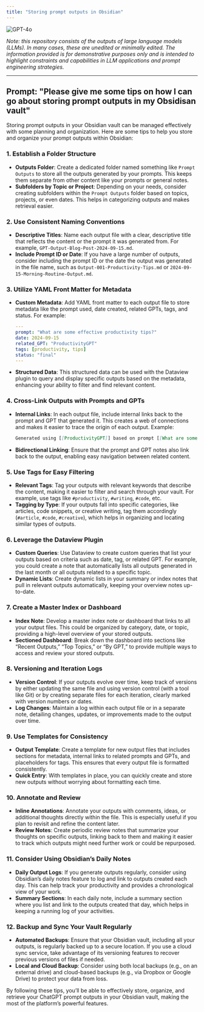 ```yaml
---
title: "Storing prompt outputs in Obsidian"
---
```

![GPT-4o](https://img.shields.io/badge/GPT--4o-3333FF?style=for-the-badge&logo=openai&logoColor=white)



*Note: this repository consists of the outputs of large language models (LLMs). In many cases, these are unedited or minimally edited. The information provided is for demonstrative purposes only and is intended to highlight constraints and capabilities in LLM applications and prompt engineering strategies.*


---
Prompt: "Please give me some tips on how I can go about storing prompt outputs in my Obsidisan vault"
---

Storing prompt outputs in your Obsidian vault can be managed effectively with some planning and organization. Here are some tips to help you store and organize your prompt outputs within Obsidian:

### 1. **Establish a Folder Structure**
   - **Outputs Folder**: Create a dedicated folder named something like `Prompt Outputs` to store all the outputs generated by your prompts. This keeps them separate from other content like your prompts or general notes.
   - **Subfolders by Topic or Project**: Depending on your needs, consider creating subfolders within the `Prompt Outputs` folder based on topics, projects, or even dates. This helps in categorizing outputs and makes retrieval easier.

### 2. **Use Consistent Naming Conventions**
   - **Descriptive Titles**: Name each output file with a clear, descriptive title that reflects the content or the prompt it was generated from. For example, `GPT-Output-Blog-Post-2024-09-15.md`.
   - **Include Prompt ID or Date**: If you have a large number of outputs, consider including the prompt ID or the date the output was generated in the file name, such as `Output-001-Productivity-Tips.md` or `2024-09-15-Morning-Routine-Output.md`.

### 3. **Utilize YAML Front Matter for Metadata**
   - **Custom Metadata**: Add YAML front matter to each output file to store metadata like the prompt used, date created, related GPTs, tags, and status. For example:
     ```yaml
     ---
     prompt: "What are some effective productivity tips?"
     date: 2024-09-15
     related_GPT: "ProductivityGPT"
     tags: [productivity, tips]
     status: "final"
     ---
     ```
   - **Structured Data**: This structured data can be used with the Dataview plugin to query and display specific outputs based on the metadata, enhancing your ability to filter and find relevant content.

### 4. **Cross-Link Outputs with Prompts and GPTs**
   - **Internal Links**: In each output file, include internal links back to the prompt and GPT that generated it. This creates a web of connections and makes it easier to trace the origin of each output. Example:
     ```markdown
     Generated using [[ProductivityGPT]] based on prompt [[What are some effective productivity tips?]].
     ```
   - **Bidirectional Linking**: Ensure that the prompt and GPT notes also link back to the output, enabling easy navigation between related content.

### 5. **Use Tags for Easy Filtering**
   - **Relevant Tags**: Tag your outputs with relevant keywords that describe the content, making it easier to filter and search through your vault. For example, use tags like `#productivity`, `#writing`, `#code`, etc.
   - **Tagging by Type**: If your outputs fall into specific categories, like articles, code snippets, or creative writing, tag them accordingly (`#article`, `#code`, `#creative`), which helps in organizing and locating similar types of outputs.

### 6. **Leverage the Dataview Plugin**
   - **Custom Queries**: Use Dataview to create custom queries that list your outputs based on criteria such as date, tag, or related GPT. For example, you could create a note that automatically lists all outputs generated in the last month or all outputs related to a specific topic.
   - **Dynamic Lists**: Create dynamic lists in your summary or index notes that pull in relevant outputs automatically, keeping your overview notes up-to-date.

### 7. **Create a Master Index or Dashboard**
   - **Index Note**: Develop a master index note or dashboard that links to all your output files. This could be organized by category, date, or topic, providing a high-level overview of your stored outputs.
   - **Sectioned Dashboard**: Break down the dashboard into sections like “Recent Outputs,” “Top Topics,” or “By GPT,” to provide multiple ways to access and review your stored outputs.

### 8. **Versioning and Iteration Logs**
   - **Version Control**: If your outputs evolve over time, keep track of versions by either updating the same file and using version control (with a tool like Git) or by creating separate files for each iteration, clearly marked with version numbers or dates.
   - **Log Changes**: Maintain a log within each output file or in a separate note, detailing changes, updates, or improvements made to the output over time.

### 9. **Use Templates for Consistency**
   - **Output Template**: Create a template for new output files that includes sections for metadata, internal links to related prompts and GPTs, and placeholders for tags. This ensures that every output file is formatted consistently.
   - **Quick Entry**: With templates in place, you can quickly create and store new outputs without worrying about formatting each time.

### 10. **Annotate and Review**
   - **Inline Annotations**: Annotate your outputs with comments, ideas, or additional thoughts directly within the file. This is especially useful if you plan to revisit and refine the content later.
   - **Review Notes**: Create periodic review notes that summarize your thoughts on specific outputs, linking back to them and making it easier to track which outputs might need further work or could be repurposed.

### 11. **Consider Using Obsidian’s Daily Notes**
   - **Daily Output Logs**: If you generate outputs regularly, consider using Obsidian’s daily notes feature to log and link to outputs created each day. This can help track your productivity and provides a chronological view of your work.
   - **Summary Sections**: In each daily note, include a summary section where you list and link to the outputs created that day, which helps in keeping a running log of your activities.

### 12. **Backup and Sync Your Vault Regularly**
   - **Automated Backups**: Ensure that your Obsidian vault, including all your outputs, is regularly backed up to a secure location. If you use a cloud sync service, take advantage of its versioning features to recover previous versions of files if needed.
   - **Local and Cloud Backup**: Consider using both local backups (e.g., on an external drive) and cloud-based backups (e.g., via Dropbox or Google Drive) to protect your data from loss.

By following these tips, you’ll be able to effectively store, organize, and retrieve your ChatGPT prompt outputs in your Obsidian vault, making the most of the platform’s powerful features.